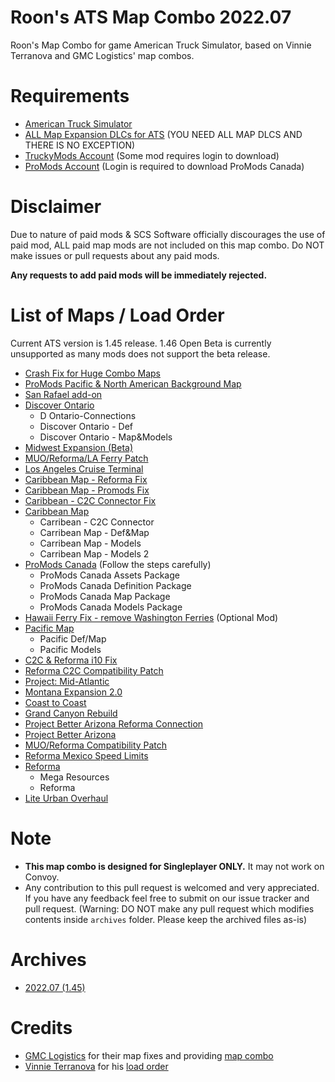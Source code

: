 # Roon's ATS Map Combo 2022.07
Roon's Map Combo for game American Truck Simulator, based on Vinnie Terranova and GMC Logistics' map combos.

# Requirements
* [American Truck Simulator](https://store.steampowered.com/app/270880/American_Truck_Simulator/)
* [ALL Map Expansion DLCs for ATS](https://store.steampowered.com/dlc/270880/American_Truck_Simulator/list/43348) (YOU NEED ALL MAP DLCS AND THERE IS NO EXCEPTION)
* [TruckyMods Account](https://truckymods.io) (Some mod requires login to download)
* [ProMods Account](https://www.promods.net) (Login is required to download ProMods Canada)

# Disclaimer
Due to nature of paid mods & SCS Software officially discourages the use of paid mod, ALL paid map mods are not included on this map combo. Do NOT make issues or pull requests about any paid mods.

**Any requests to add paid mods will be immediately rejected.**

# List of Maps / Load Order
Current ATS version is 1.45 release. 1.46 Open Beta is currently unsupported as many mods does not support the beta release.

* [Crash Fix for Huge Combo Maps](https://drive.google.com/file/d/15X_vhtinxMXZ6KKEZyxgxB-gUFINxALi/view)
* [ProMods Pacific & North American Background Map](https://steamcommunity.com/sharedfiles/filedetails/?id=2618624602)
* [San Rafael add-on](https://truckymods.io/american-truck-simulator/maps/san-rafael-add-on)
* [Discover Ontario](https://truckymods.io/american-truck-simulator/maps/discover-ontario)
    * D Ontario-Connections
    * Discover Ontario - Def
    * Discover Ontario - Map&Models
* [Midwest Expansion (Beta)](https://truckymods.io/american-truck-simulator/maps/50-united-former-midwest-expansion-c2c-required)
* [MUO/Reforma/LA Ferry Patch](https://truckymods.io/american-truck-simulator/map-patches/muoreformapacific-map-patch)
* [Los Angeles Cruise Terminal](https://terramaps.net/download/view.php?game=caribbean)
* [Caribbean Map - Reforma Fix](https://truckymods.io/american-truck-simulator/map-patches/caribbean-map-reforma-fix)
* [Caribbean Map - Promods Fix](https://truckymods.io/american-truck-simulator/map-patches/caribbean-map-promods-fix)
* [Caribbean - C2C Connector Fix](https://truckymods.io/american-truck-simulator/map-patches/caribbean-c2c-conenctor-fix)
* [Caribbean Map](https://terramaps.net/download/view.php?game=caribbean)
    * Carribean - C2C Connector
    * Carribean Map - Def&Map
    * Carribean Map - Models
    * Carribean Map - Models 2
* [ProMods Canada](https://www.promods.net/setup.php?game=ats) (Follow the steps carefully)
    * ProMods Canada Assets Package
    * ProMods Canada Definition Package
    * ProMods Canada Map Package
    * ProMods Canada Models Package
* [Hawaii Ferry Fix - remove Washington Ferries](https://steamcommunity.com/sharedfiles/filedetails/?id=2638370288) (Optional Mod)
* [Pacific Map](https://terramaps.net/download/view.php?game=pacific)
    * Pacific Def/Map
    * Pacific Models
* [C2C & Reforma i10 Fix](https://forum.scssoft.com/viewtopic.php?p=1738586)
* [Reforma C2C Compatibility Patch](https://reformaats.dudaone.com/downloads)
* [Project: Mid-Atlantic](https://truckymods.io/american-truck-simulator/maps/project-mid-atlantic)
* [Montana Expansion 2.0](https://truckymods.io/american-truck-simulator/maps/montana-expansion-20)
* [Coast to Coast](https://truckymods.io/american-truck-simulator/maps/coast-to-coast)
* [Grand Canyon Rebuild](https://forum.scssoft.com/viewtopic.php?t=281638)
* [Project Better Arizona Reforma Connection](https://truckymods.io/american-truck-simulator/map-patches/project-better-arizona-reforma-connections)
* [Project Better Arizona](https://truckymods.io/american-truck-simulator/maps/project-better-arizona)
* [MUO/Reforma Compatibility Patch](https://truckymods.io/american-truck-simulator/map-patches/muoreforma-compatibility-patch)
* [Reforma Mexico Speed Limits](https://forum.scssoft.com/viewtopic.php?p=1714719)
* [Reforma](https://truckymods.io/american-truck-simulator/maps/reforma)
    * Mega Resources
    * Reforma
* [Lite Urban Overhaul](https://forum.scssoft.com/viewtopic.php?t=287978)


# Note
* **This map combo is designed for Singleplayer ONLY.** It may not work on Convoy.
* Any contribution to this pull request is welcomed and very appreciated. If you have any feedback feel free to submit on our issue tracker and pull request. (Warning: DO NOT make any pull request which modifies contents inside `archives` folder. Please keep the archived files as-is)

# Archives
* [2022.07 (1.45)](https://github.com/RoonMoonlight/Roons-ATS-Map-Combo/blob/master/archives/1.45/README.md)

# Credits
* [GMC Logistics](https://roextended.ro/forum/memberlist.php?mode=viewprofile&u=15977) for their map fixes and providing [map combo](https://roextended.ro/forum/viewtopic.php?f=20&t=2326)
* [Vinnie Terranova](https://forum.scssoft.com/memberlist.php?mode=viewprofile&u=171700) for his [load order](https://forum.scssoft.com/viewtopic.php?t=292914)

